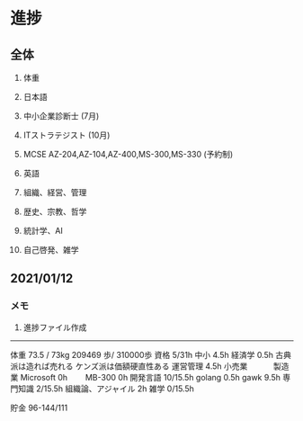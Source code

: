 # 進捗 #

## 全体 ##

1. 体重

1. 日本語

1. 中小企業診断士 (7月)

1. ITストラテジスト (10月)

1. MCSE AZ-204,AZ-104,AZ-400,MS-300,MS-330 (予約制)

1. 英語

1. 組織、経営、管理

1. 歴史、宗教、哲学

1. 統計学、AI

1. 自己啓発、雑学

## 2021/01/12 ##

### メモ ###

1. 進捗ファイル作成

----------------------------------

体重 73.5 / 73kg
    209469 歩/ 310000歩
資格 5/31h
    中小 4.5h
        経済学 0.5h
            古典派は造れば売れる
            ケンズ派は価額硬直性ある
        運営管理 4.5h
            小売業
　　　製造業
    Microsoft 0h
　　MB-300 0h
開発言語 10/15.5h
    golang 0.5h
    gawk 9.5h
専門知識 2/15.5h
    組織論、アジャイル 2h
雑学 0/15.5h
    
貯金 96-144/111